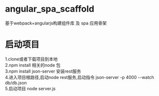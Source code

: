# angular_spa_scaffold
基于webpack+angularjs构建组件库 及 spa 应用骨架

# 启动项目
1.clone或者下载项目到本地  
2.npm install 相关的node 包  
3.npm install json-server  安装rest服务    
4.进入项目根路径,启动node rest服务,启动指令 json-server -p 4000 --watch db/db.json    
5.启动项目  node server.js    
